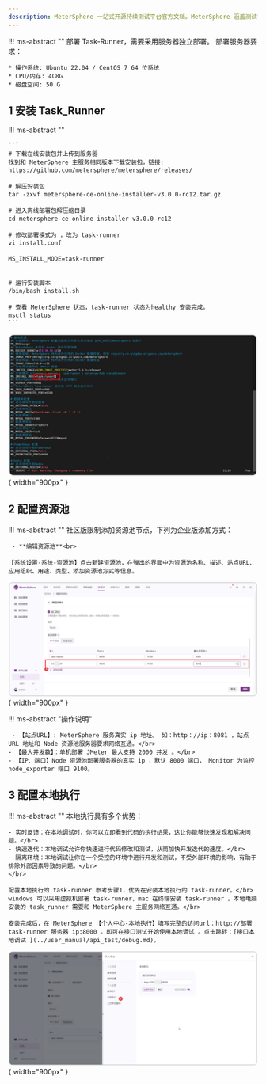 ```yaml
---
description: MeterSphere 一站式开源持续测试平台官方文档。MeterSphere 涵盖测试管理、接口测试、UI 测试和性能测试等功能，全面兼容 JMeter、Selenium 等主流开源标准，有效助力开发和测试团队充分利用云弹性进行高度可 扩展的自动化测试，加速高质量的软件交付。
---
```


!!! ms-abstract ""
    部署 Task-Runner，需要采用服务器独立部署。 部署服务器要求：

    * 操作系统: Ubuntu 22.04 / CentOS 7 64 位系统
    * CPU/内存: 4C8G 
    * 磁盘空间: 50 G

    

## 1 安装 Task_Runner
!!! ms-abstract ""

    ```
    # 下载在线安装包并上传到服务器
    找到和 MeterSphere 主服务相同版本下载安装包，链接:  https://github.com/metersphere/metersphere/releases/
    
    # 解压安装包
    tar -zxvf metersphere-ce-online-installer-v3.0.0-rc12.tar.gz

    # 进入离线部署包解压缩目录
    cd metersphere-ce-online-installer-v3.0.0-rc12

    # 修改部署模式为 ，改为 task-runner
    vi install.conf

    MS_INSTALL_MODE=task-runner

    
    # 运行安装脚本
    /bin/bash install.sh
    
    # 查看 MeterSphere 状态，task-runner 状态为healthy 安装完成。
    msctl status
    ```
![配置主机3](../img/installation/dis_pressure/修改模式.png){ width="900px" }


## 2 配置资源池

!!! ms-abstract ""
    社区版限制添加资源池节点，下列为企业版添加方式：

     - **编辑资源池**<br>

    【系统设置-系统-资源池】点击新建资源池，在弹出的界面中为资源池名称、描述、站点URL、应用组织、用途、类型、添加资源池方式等信息。
![配置主机3](../img/installation/dis_pressure/资源池添加.png){ width="900px" }


!!! ms-abstract "操作说明"
 
     - 【站点URL】: MeterSphere 服务真实 ip 地址。 如：http：//ip：8081 ，站点 URL 地址和 Node 资源池服务器要求网络互通。</br>
    - 【最大并发数】：单机部署 JMeter 最大支持 2000 并发 。</br>
    - 【IP、端口】Node 资源池部署服务器的真实 ip ，默认 8000 端口， Monitor 为监控 node_exporter 端口 9100。
  
## 3 配置本地执行

!!! ms-abstract ""
    本地执行具有多个优势：</br>

    - 实时反馈：在本地调试时，你可以立即看到代码的执行结果，这让你能够快速发现和解决问题。</br>
    - 快速迭代：本地调试允许你快速进行代码修改和测试，从而加快开发迭代的速度。</br>
    - 隔离环境：本地调试让你在一个受控的环境中进行开发和测试，不受外部环境的影响，有助于排除外部因素导致的问题。</br>
    </br>

    配置本地执行的 task-runner 参考步骤1，优先在安装本地执行的 task-runner。</br>
    windows 可以采用虚拟机部署 task-runner，mac 在终端安装 task-runner 。本地电脑安装的 task_runner 需要和 MeterSphere 主服务网络互通。</br>

    安装完成后，在 MeterSphere 【个人中心-本地执行】填写完整的访问url：http://部署 task-runner 服务器 ip:8000 。即可在接口测试开始使用本地调试 。点击跳转：[接口本地调试 ](../user_manual/api_test/debug.md)。
![配置主机3](../img/installation/dis_pressure/task.png){ width="900px" }

   